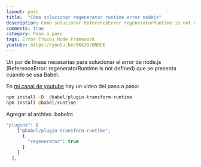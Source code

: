 ```yaml
---
layout: post
title:  "Cómo solucionar regenerator runtime error nodejs"
description: Cómo solucionar ReferenceError regeneratorRuntime is not defined
comments: true
category: Paso a paso
tags: Error Trucos Node Framework
youtube: https://youtu.be/5Kk3DcBNROE
---
```

Un par de lineas necesarias para solucionar el error de node.js (ReferenceError: regeneratorRuntime is not defined) que se presenta cuando se usa Babel.

En <a target="_blank" href="{{ page.youtube }}">mi canal de youtube</a> hay un video del paso a paso:

```PHP
npm install -D  @babel/plugin-transform-runtime
npm install @babel/runtime
```
Agregar al archivo .babelrc
```PHP
"plugins": [
    ["@babel/plugin-transform-runtime",
      {
        "regenerator": true
      }
    ]
  ],
```
